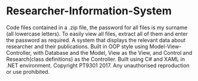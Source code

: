 # Researcher-Information-System
Code files contained in a .zip file, the password for all files is my surname (all lowercase letters). To easily view all files, extract all of them and enter the password as required. A system that displays the relevant data about researcher and their publications. Built in OOP style using Model-View-Controller, with Database and the Model, View as the View, and Control and Research(class definitions) as the Controller. Built using C# and XAML in .NET environment. Copyright PT9301 2017. Any unauthorised reproduction or use prohibited.
